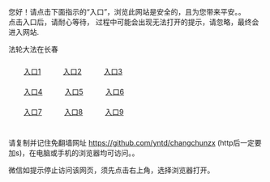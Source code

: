 您好！请点击下面指示的“入口”，浏览此网站是安全的，且为您带来平安。。 <br/>
点击入口后，请耐心等待， 过程中可能会出现无法打开的提示，请忽略，最终会进入网站. </br>

法轮大法在长春<br/>
<div style="padding:10px"><a style="margin:20px" target="_blank" href="https://d15449culh0vsn.cloudfront.net/2Qpsp?pxbfwhm" id="ccLink1" rel="nofollow">入口1</a> <a target="_blank" style="margin:20px" href="https://df6kzmhlgr5z3.cloudfront.net/2Qpsp?qykqg" id="ccLink2" rel="nofollow">入口2</a> <a style="margin:20px" target="_blank" href="https://d2b2r4jxlbhwx0.cloudfront.net/2Qpsp?lwbgduu" id="ccLink3" rel="nofollow">入口3</a></div>

<div style="padding:10px" ><a style="margin:20px" target="_blank" href="https://d15449culh0vsn.cloudfront.net/2Qpsp?pxbfwhm" id="ccLink4" rel="nofollow">入口4</a> <a style="margin:20px" href="https://df6kzmhlgr5z3.cloudfront.net/2Qpsp?qykqg" target="_blank" id="ccLink5" rel="nofollow">入口5</a> <a style="margin:20px" href="https://d2b2r4jxlbhwx0.cloudfront.net/2Qpsp?lwbgduu" target="_blank" id="ccLink6" rel="nofollow">入口6</a></div>

<div style="padding:10px"><a style="margin:20px" target="_blank" href="https://d15449culh0vsn.cloudfront.net/2Qpsp?pxbfwhm" id="ccLink7" rel="nofollow">入口7</a> <a style="margin:20px" href="https://df6kzmhlgr5z3.cloudfront.net/2Qpsp?qykqg" target="_blank" id="ccLink8" rel="nofollow">入口8</a> <a style="margin:20px" target="_blank" href="https://d2b2r4jxlbhwx0.cloudfront.net/2Qpsp?lwbgduu" id="ccLink9" rel="nofollow">入口9</a></div>

<br/>



请复制并记住免翻墙网址 https://github.com/yntd/changchunzx (http后一定要加s)，在电脑或手机的浏览器均可访问。。<br/>

微信如提示停止访问该网页，须先点击右上角，选择浏览器打开。
